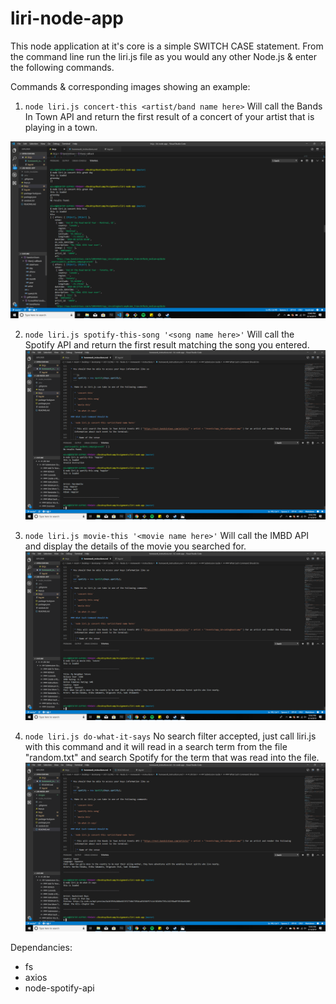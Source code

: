 # liri-node-app

This node application at it's core is a simple SWITCH CASE statement. From the command line run the liri.js file as you would any other Node.js & enter the following commands.

Commands & corresponding images showing an example:

1. `node liri.js concert-this <artist/band name here>`
Will call the Bands In Town API and return the first result of a concert of your artist that is playing in a town.

![bands](\images\bands.png)

2. `node liri.js spotify-this-song '<song name here>'`
Will call the Spotify API and return the first result matching the song you entered.
![spotify](\images\spotify.png)

3. `node liri.js movie-this '<movie name here>'`
Will call the IMBD API and display the details of the movie you searched for.
![movie](\images\movie.png)

4. `node liri.js do-what-it-says`
No search filter accepted, just call liri.js with this command and it will read in a search term from the file "random.txt" and search Spotify for the term that was read into the file. 
![doit](\images\doit.png)

Dependancies:

* fs
* axios
* node-spotify-api